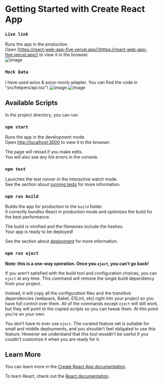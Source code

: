 # Getting Started with Create React App

### `Live link`

Runs the app in the production.\
Open [https://react-web-app-five.vercel.app/](https://react-web-app-five.vercel.app/) to view it in the browser.\
![image](https://user-images.githubusercontent.com/45027528/152629406-c39bafff-15ff-4eba-a913-df27fd23aeaf.png)

### `Mock Data`
I have used axios & axios-mock-adapter. You can find the code in "src/helpers/api.tsx"\ 
![image](https://user-images.githubusercontent.com/45027528/152629438-b9acb8c2-8705-436f-b938-e5d9eeec6690.png)
![image](https://user-images.githubusercontent.com/45027528/152629338-6d9b40bb-227d-47d1-855a-40a385e0166f.png)


## Available Scripts

In the project directory, you can run:

### `npm start`

Runs the app in the development mode.\
Open [http://localhost:3000](http://localhost:3000) to view it in the browser.

The page will reload if you make edits.\
You will also see any lint errors in the console.

### `npm test`

Launches the test runner in the interactive watch mode.\
See the section about [running tests](https://facebook.github.io/create-react-app/docs/running-tests) for more information.

### `npm run build`

Builds the app for production to the `build` folder.\
It correctly bundles React in production mode and optimizes the build for the best performance.

The build is minified and the filenames include the hashes.\
Your app is ready to be deployed!

See the section about [deployment](https://facebook.github.io/create-react-app/docs/deployment) for more information.

### `npm run eject`

**Note: this is a one-way operation. Once you `eject`, you can’t go back!**

If you aren’t satisfied with the build tool and configuration choices, you can `eject` at any time. This command will remove the single build dependency from your project.

Instead, it will copy all the configuration files and the transitive dependencies (webpack, Babel, ESLint, etc) right into your project so you have full control over them. All of the commands except `eject` will still work, but they will point to the copied scripts so you can tweak them. At this point you’re on your own.

You don’t have to ever use `eject`. The curated feature set is suitable for small and middle deployments, and you shouldn’t feel obligated to use this feature. However we understand that this tool wouldn’t be useful if you couldn’t customize it when you are ready for it.

## Learn More

You can learn more in the [Create React App documentation](https://facebook.github.io/create-react-app/docs/getting-started).

To learn React, check out the [React documentation](https://reactjs.org/).
